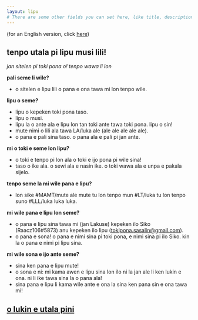 ```yaml
---
layout: lipu
# There are some other fields you can set here, like title, description, icon, image and color. They control what the page displays as the tab title, as well as how it appears in discord embeds
---
```

(for an English version, click [here](index_eng.md))

## tenpo utala pi lipu musi lili!

*jan sitelen pi toki pona o! tenpo wawa li lon*

**pali seme li wile?**
- o sitelen e lipu lili o pana e ona tawa mi lon tenpo wile. 

**lipu o seme?**
- lipu o kepeken toki pona taso. 
- lipu o musi.
- lipu la o ante ala e lipu lon tan toki ante tawa toki pona. lipu o sin!
- mute nimi o lili ala tawa LA/luka ale (ale ale ale ale ale).
- o pana e pali sina taso. o pana ala e pali pi jan ante.

**mi o toki e seme lon lipu?**
- o toki e tenpo pi lon ala o toki e ijo pona pi wile sina!
- taso o ike ala. o sewi ala e nasin ike. o toki wawa ala e unpa e pakala sijelo. 

**tenpo seme la mi wile pana e lipu?**
- lon sike #MAMT/mute ale mute tu lon tenpo mun #LT/luka tu lon tenpo suno #LLL/luka luka luka.

**mi wile pana e lipu lon seme?**
- o pana e lipu sina tawa mi (jan Lakuse) kepeken ilo Siko (Raacz106#5873) anu kepeken ilo lipu (tokipona.sasalin@gmail.com).
- o pana e sona! o pana e nimi sina pi toki pona, e nimi sina pi ilo Siko. kin la o pana e nimi pi lipu sina.

**mi wile sona e ijo ante seme?**
- sina ken pana e lipu mute!
- o sona e ni: mi kama awen e lipu sina lon ilo ni la jan ale li ken lukin e ona. ni li ike tawa sina la o pana ala!
- sina pana e lipu li kama wile ante e ona la sina ken pana sin e ona tawa mi!

## [o lukin e utala pini](musi_pini.md)

